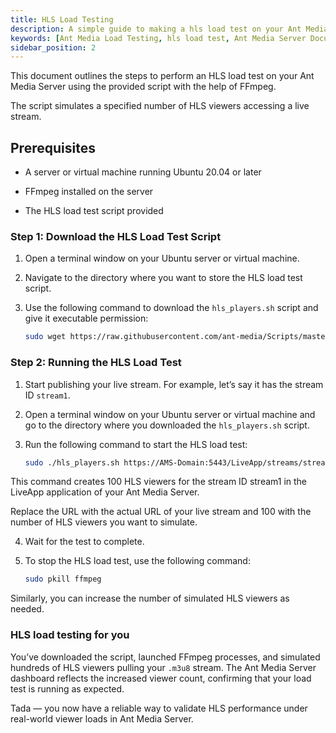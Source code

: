 ```yaml
---
title: HLS Load Testing 
description: A simple guide to making a hls load test on your Ant Media Server.
keywords: [Ant Media Load Testing, hls load test, Ant Media Server Documentation, Ant Media Server Tutorials]
sidebar_position: 2
---
```


This document outlines the steps to perform an HLS load test on your Ant Media Server using the provided script with the help of FFmpeg.

The script simulates a specified number of HLS viewers accessing a live stream.

## Prerequisites

- A server or virtual machine running Ubuntu 20.04 or later

- FFmpeg installed on the server

- The HLS load test script provided

### Step 1: Download the HLS Load Test Script

1. Open a terminal window on your Ubuntu server or virtual machine.

2. Navigate to the directory where you want to store the HLS load test script.

3. Use the following command to download the `hls_players.sh` script and give it executable permission:

     ```bash
     sudo wget https://raw.githubusercontent.com/ant-media/Scripts/master/load-testing/hls_players.sh && sudo chmod +x hls_players.sh
     ```

### Step 2: Running the HLS Load Test

1. Start publishing your live stream. For example, let’s say it has the stream ID `stream1`.

2. Open a terminal window on your Ubuntu server or virtual machine and go to the directory where you downloaded the `hls_players.sh` script.

3. Run the following command to start the HLS load test:

     ```bash
     sudo ./hls_players.sh https://AMS-Domain:5443/LiveApp/streams/stream1.m3u8 100
     ```
     
  This command creates 100 HLS viewers for the stream ID stream1 in the LiveApp application of your Ant Media Server.

  Replace the URL with the actual URL of your live stream and 100 with the number of HLS viewers you want to simulate.

4. Wait for the test to complete.

5. To stop the HLS load test, use the following command:

     ```bash
     sudo pkill ffmpeg
     ```

Similarly, you can increase the number of simulated HLS viewers as needed.

### HLS load testing for you

You’ve downloaded the script, launched FFmpeg processes, and simulated hundreds of HLS viewers pulling your `.m3u8` stream. The Ant Media Server dashboard reflects the increased viewer count, confirming that your load test is running as expected.

Tada — you now have a reliable way to validate HLS performance under real-world viewer loads in Ant Media Server.